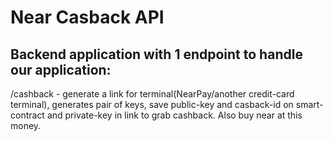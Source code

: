# Near Casback API

## Backend application with 1 endpoint to handle our application:

/cashback - generate a link for terminal(NearPay/another credit-card terminal), generates pair of keys, save public-key and casback-id on smart-contract and private-key in link to grab cashback.
Also buy near at this money.
